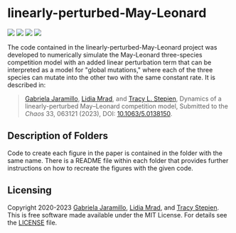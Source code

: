 # linearly-perturbed-May-Leonard

<a href="https://github.com/tstepien/linearly-perturbed-May-Leonard/"><img src="https://img.shields.io/badge/GitHub-tstepien%2Flinearly--perturbed--May--Leonard-blue" /></a> <a href="https://doi.org/10.1063/5.0138150"><img src="https://img.shields.io/badge/doi-https%3A%2F%2Fdoi.org%2F10.1063%2F5.0138150-orange" /></a> <a href="https://doi.org/10.48550/arXiv.2210.04342"><img src="https://img.shields.io/badge/aRxiv-2210.04342-orange" /></a> <a href="LICENSE"><img src="https://img.shields.io/badge/license-MIT-blue.svg" /></a>

The code contained in the linearly-perturbed-May-Leonard project was developed to numerically simulate the May-Leonard three-species competition model with an added linear perturbation term that can be interpreted as a model for "global mutations," where each of the three species can mutate into the other two with the same constant rate. It is described in:
>[Gabriela Jaramillo](https://github.com/gabyjaramillo), [Lidia Mrad](https://github.com/LidiaMrad), and [Tracy L. Stepien](https://github.com/tstepien/), Dynamics of a linearly-perturbed May–Leonard competition model, Submitted to the *Chaos* 33, 063121 (2023), DOI: [10.1063/5.0138150](https://doi.org/10.1063/5.0138150).

## Description of Folders
Code to create each figure in the paper is contained in the folder with the same name. There is a README file within each folder that provides further instructions on how to recreate the figures with the given code.

## Licensing
Copyright 2020-2023 [Gabriela Jaramillo](https://github.com/gabyjaramillo), [Lidia Mrad](https://github.com/LidiaMrad), and [Tracy Stepien](https://github.com/tstepien/). This is free software made available under the MIT License. For details see the [LICENSE](LICENSE) file.
